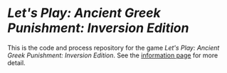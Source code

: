 # *Let's Play: Ancient Greek Punishment: Inversion Edition*

This is the code and process repository for the game *Let's Play: Ancient Greek Punishment: Inversion Edition*. See the [information page](info/) for more detail.
